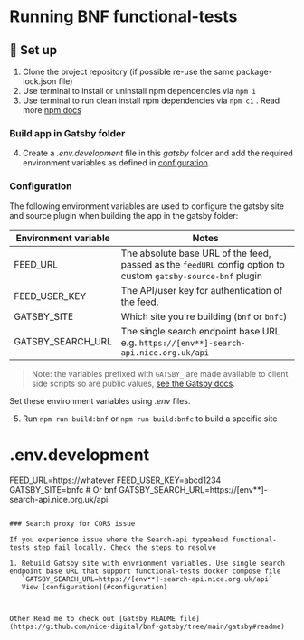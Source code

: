 # Running BNF functional-tests

## :rocket: Set up

1. Clone the project repository (if possible re-use the same package-lock.json file)
2. Use terminal to install or uninstall npm dependencies via `npm i`
3. Use terminal to run clean install npm dependencies via `npm ci` .
   Read more [npm docs](https://docs.npmjs.com/cli/v10/commands/npm-ci#description)

### Build app in Gatsby folder

4. Create a _.env.development_ file in this _gatsby_ folder and add the required environment variables as defined in [configuration](#configuration).

### Configuration

The following environment variables are used to configure the gatsby site and source plugin when building the app in the gatsby folder:

| Environment variable | Notes                                                                                                         |
| -------------------- | ------------------------------------------------------------------------------------------------------------- |
| FEED_URL             | The absolute base URL of the feed, passed as the `feedURL` config option to custom `gatsby-source-bnf` plugin |
| FEED_USER_KEY        | The API/user key for authentication of the feed.                                                              |
| GATSBY_SITE          | Which site you're building (`bnf` or `bnfc`)                                                                  |
| GATSBY_SEARCH_URL    | The single search endpoint base URL e.g. `https://[env**]-search-api.nice.org.uk/api`                         |

> Note: the variables prefixed with `GATSBY_` are made available to client side scripts so are public values, [see the Gatsby docs](https://www.gatsbyjs.com/docs/how-to/local-development/environment-variables/#accessing-environment-variables-in-the-browser).

Set these environment variables using _.env_ files.

5. Run `npm run build:bnf` or `npm run build:bnfc` to build a specific site

# .env.development

FEED_URL=https://whatever
FEED_USER_KEY=abcd1234
GATSBY_SITE=bnfc # Or bnf
GATSBY_SEARCH_URL=https://[env**]-search-api.nice.org.uk/api

```

### Search proxy for CORS issue

If you experience issue where the Search-api typeahead functional-tests step fail locally. Check the steps to resolve

1. Rebuild Gatsby site with envrionment variables. Use single search endpoint base URL that support functional-tests docker compose file
   `GATSBY_SEARCH_URL=https://[env**]-search-api.nice.org.uk/api`
   View [configuration](#configuration)



Other Read me to check out [Gatsby README file](https://github.com/nice-digital/bnf-gatsby/tree/main/gatsby#readme)
```
